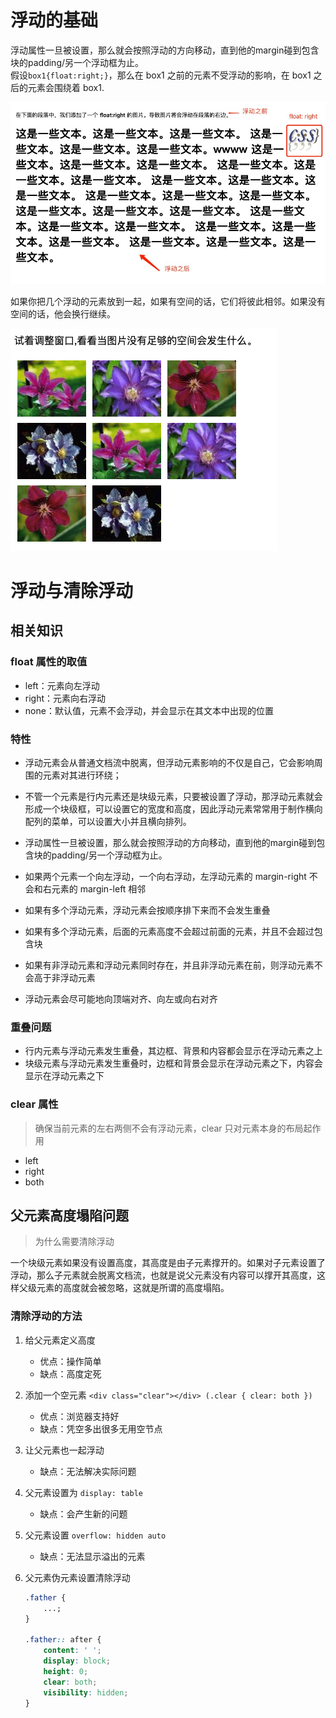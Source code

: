 # 浮动的基础

浮动属性一旦被设置，那么就会按照浮动的方向移动，直到他的margin碰到包含块的padding/另一个浮动框为止。  
假设`box1{float:right;}`，那么在 box1 之前的元素不受浮动的影响，在 box1 之后的元素会围绕着 box1.

![floatBox](../../img/boxModel/box2.png)

如果你把几个浮动的元素放到一起，如果有空间的话，它们将彼此相邻。如果没有空间的话，他会换行继续。

![floatBox2](../../img/boxModel/box3.png)

# 浮动与清除浮动

## 相关知识

### float 属性的取值

-   left：元素向左浮动
-   right：元素向右浮动
-   none：默认值，元素不会浮动，并会显示在其文本中出现的位置

### 特性

-   浮动元素会从普通文档流中脱离，但浮动元素影响的不仅是自己，它会影响周围的元素对其进行环绕；
-   不管一个元素是行内元素还是块级元素，只要被设置了浮动，那浮动元素就会形成一个块级框，可以设置它的宽度和高度，因此浮动元素常常用于制作横向配列的菜单，可以设置大小并且横向排列。
-   浮动属性一旦被设置，那么就会按照浮动的方向移动，直到他的margin碰到包含块的padding/另一个浮动框为止。

-   如果两个元素一个向左浮动，一个向右浮动，左浮动元素的 margin-right 不会和右元素的 margin-left 相邻
-   如果有多个浮动元素，浮动元素会按顺序排下来而不会发生重叠
-   如果有多个浮动元素，后面的元素高度不会超过前面的元素，并且不会超过包含块
-   如果有非浮动元素和浮动元素同时存在，并且非浮动元素在前，则浮动元素不会高于非浮动元素
-   浮动元素会尽可能地向顶端对齐、向左或向右对齐

### 重叠问题

-   行内元素与浮动元素发生重叠，其边框、背景和内容都会显示在浮动元素之上
-   块级元素与浮动元素发生重叠时，边框和背景会显示在浮动元素之下，内容会显示在浮动元素之下

### clear 属性

> 确保当前元素的左右两侧不会有浮动元素，clear 只对元素本身的布局起作用

-   left
-   right
-   both

## 父元素高度塌陷问题

> 为什么需要清除浮动

一个块级元素如果没有设置高度，其高度是由子元素撑开的。如果对子元素设置了浮动，那么子元素就会脱离文档流，也就是说父元素没有内容可以撑开其高度，这样父级元素的高度就会被忽略，这就是所谓的高度塌陷。

### 清除浮动的方法

1.  给父元素定义高度

    -   优点：操作简单
    -   缺点：高度定死

2.  添加一个空元素 `<div class="clear"></div> (.clear { clear: both })`

    -   优点：浏览器支持好
    -   缺点：凭空多出很多无用空节点

3.  让父元素也一起浮动

    -   缺点：无法解决实际问题

4.  父元素设置为 `display: table`

    -   缺点：会产生新的问题

5.  父元素设置 `overflow: hidden auto`

    -   缺点：无法显示溢出的元素

6.  父元素伪元素设置清除浮动

    ```css
    .father {
        ...;
    }
    
    .father:: after {
        content: ' ';
        display: block;
        height: 0;
        clear: both;
        visibility: hidden;
    }
    ```
